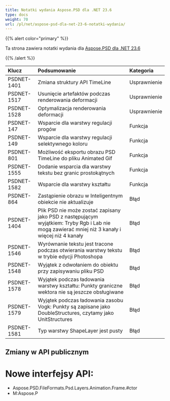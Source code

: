 ```yaml
---
title: Notatki wydania Aspose.PSD dla .NET 23.6
type: docs
weight: 70
url: /pl/net/aspose-psd-dla-net-23-6-notatki-wydania/
---
```


{{% alert color="primary" %}}

Ta strona zawiera notatki wydania dla [Aspose.PSD dla .NET 23.6](https://www.nuget.org/packages/Aspose.PSD/)

{{% /alert %}}

| **Klucz**   | **Podsumowanie**                                                                                                                              | **Kategoria** |
|:------------|:----------------------------------------------------------------------------------------------------------------------------------------------|:--------------|
| PSDNET-1401 | Zmiana struktury API TimeLine                                                                                                                  | Usprawnienie  |
| PSDNET-1517 | Usunięcie artefaktów podczas renderowania deformacji                                                                                            | Usprawnienie  |
| PSDNET-1528 | Optymalizacja renderowania deformacji                                                                                                          | Usprawnienie  |
| PSDNET-147  | Wsparcie dla warstwy regulacji progów                                                                                                          | Funkcja      |
| PSDNET-149  | Wsparcie dla warstwy regulacji selektywnego koloru                                                                                              | Funkcja      |
| PSDNET-801  | Możliwość eksportu obrazu PSD TimeLine do pliku Animated Gif                                                                                   | Funkcja      |
| PSDNET-1555 | Dodanie wsparcia dla warstwy tekstu bez granic prostokątnych                                                                                    | Funkcja      |
| PSDNET-1582 | Wsparcie dla warstwy kształtu                                                                                                                  | Funkcja      |
| PSDNET-864  | Zastąpienie obrazu w Inteligentnym obiekcie nie aktualizuje                                                                                        | Błąd         |
| PSDNET-1404 | Plik PSD nie może zostać zapisany jako PSD z następującym wyjątkiem: Tryby Rgb i Lab nie mogą zawierać mniej niż 3 kanały i więcej niż 4 kanały | Błąd         |
| PSDNET-1546 | Wyrównanie tekstu jest tracone podczas otwierania warstwy tekstu w trybie edycji Photoshopa                                                  | Błąd         |
| PSDNET-1548 | Wyjątek z odwołaniem do obiektu przy zapisywaniu pliku PSD                                                                                      | Błąd         |
| PSDNET-1578 | Wyjątek podczas ładowania warstwy kształtu: Punkty graniczne wektora nie są jeszcze obsługiwane                                               | Błąd         |
| PSDNET-1579 | Wyjątek podczas ładowania zasobu Vogk: Punkty są zapisane jako DoubleStructures, czytamy jako UnitStructures                                  | Błąd         |
| PSDNET-1581 | Typ warstwy ShapeLayer jest pusty                                                                                                              | Błąd         |


## **Zmiany w API publicznym**
# **Nowe interfejsy API:**
- Aspose.PSD.FileFormats.Psd.Layers.Animation.Frame.#ctor
- M:Aspose.P
